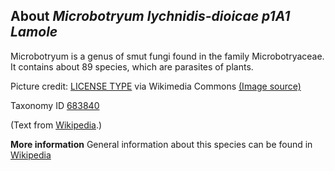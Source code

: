 **About *Microbotryum lychnidis-dioicae p1A1 Lamole***
-------------------------
Microbotryum is a genus of smut fungi found in the family Microbotryaceae. It contains about 89 species, which are parasites of plants.

Picture credit: [LICENSE TYPE]() via Wikimedia Commons [(Image source)](https://en.wikipedia.org/wiki/Microbotryum#/media/File:Ustilago_violacea_en_Silene_alba.002.JPG)

Taxonomy ID [683840](https://www.uniprot.org/taxonomy/683840)

(Text from [Wikipedia](https://en.wikipedia.org/).)

**More information**
General information about this species can be found in [Wikipedia](https://en.wikipedia.org/wiki/Microbotryum)
